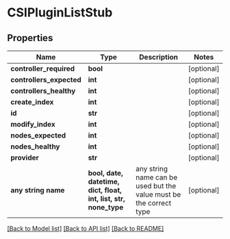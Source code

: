 # CSIPluginListStub


## Properties
Name | Type | Description | Notes
------------ | ------------- | ------------- | -------------
**controller_required** | **bool** |  | [optional] 
**controllers_expected** | **int** |  | [optional] 
**controllers_healthy** | **int** |  | [optional] 
**create_index** | **int** |  | [optional] 
**id** | **str** |  | [optional] 
**modify_index** | **int** |  | [optional] 
**nodes_expected** | **int** |  | [optional] 
**nodes_healthy** | **int** |  | [optional] 
**provider** | **str** |  | [optional] 
**any string name** | **bool, date, datetime, dict, float, int, list, str, none_type** | any string name can be used but the value must be the correct type | [optional]

[[Back to Model list]](../README.md#documentation-for-models) [[Back to API list]](../README.md#documentation-for-api-endpoints) [[Back to README]](../README.md)


